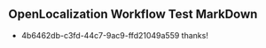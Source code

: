 ## OpenLocalization Workflow Test MarkDown
* 4b6462db-c3fd-44c7-9ac9-ffd21049a559 thanks!

<!--HONumber=Jul16_HO3-->


